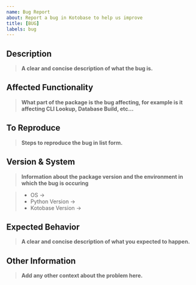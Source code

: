 ```yaml
---
name: Bug Report
about: Report a bug in Kotobase to help us improve
title: [BUG]
labels: bug
---
```


## Description

> **A clear and concise description of what the bug is.**

## Affected Functionality

> **What part of the package is the bug affecting, for example is it affecting CLI Lookup, Database Build, etc...**

## To Reproduce

> **Steps to reproduce the bug in list form.**

## Version & System

> **Information about the package version and the environment in which the bug is occuring**

> -   OS &rarr;
> -   Python Version &rarr;
> -   Kotobase Version &rarr;

## Expected Behavior

> **A clear and concise description of what you expected to happen.**

## Other Information

> **Add any other context about the problem here.**
